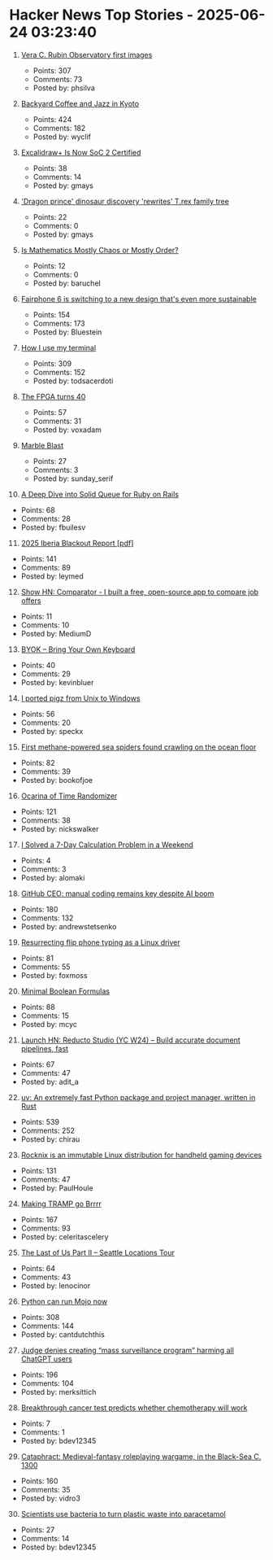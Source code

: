 # Hacker News Top Stories - 2025-06-24 03:23:40

1. [Vera C. Rubin Observatory first images](https://rubinobservatory.org/news/rubin-first-look/cosmic-treasure-chest)
   - Points: 307
   - Comments: 73
   - Posted by: phsilva

2. [Backyard Coffee and Jazz in Kyoto](https://thedeletedscenes.substack.com/p/backyard-coffee-and-jazz-in-kyoto)
   - Points: 424
   - Comments: 182
   - Posted by: wyclif

3. [Excalidraw+ Is Now SoC 2 Certified](https://plus.excalidraw.com/blog/excalidraw-soc2)
   - Points: 38
   - Comments: 14
   - Posted by: gmays

4. ['Dragon prince' dinosaur discovery 'rewrites' T.rex family tree](https://www.bbc.com/news/articles/cy8dzv3vp5jo)
   - Points: 22
   - Comments: 0
   - Posted by: gmays

5. [Is Mathematics Mostly Chaos or Mostly Order?](https://www.quantamagazine.org/is-mathematics-mostly-chaos-or-mostly-order-20250620/)
   - Points: 12
   - Comments: 0
   - Posted by: baruchel

6. [Fairphone 6 is switching to a new design that's even more sustainable](https://www.androidcentral.com/phones/fairphone-6-official-render-leaks-showcase-its-sustainable-design)
   - Points: 154
   - Comments: 173
   - Posted by: Bluestein

7. [How I use my terminal](https://jyn.dev/how-i-use-my-terminal/)
   - Points: 309
   - Comments: 152
   - Posted by: todsacerdoti

8. [The FPGA turns 40](https://www.adiuvoengineering.com/post/the-fpga-turns-40)
   - Points: 57
   - Comments: 31
   - Posted by: voxadam

9. [Marble Blast](https://marbleblast.vaniverse.io/)
   - Points: 27
   - Comments: 3
   - Posted by: sunday_serif

10. [A Deep Dive into Solid Queue for Ruby on Rails](https://blog.appsignal.com/2025/06/18/a-deep-dive-into-solid-queue-for-ruby-on-rails.html)
   - Points: 68
   - Comments: 28
   - Posted by: fbuilesv

11. [2025 Iberia Blackout Report [pdf]](https://media.licdn.com/dms/document/media/v2/D4D1FAQGcyyYYrelkNg/feedshare-document-pdf-analyzed/B4DZeBtlohGsAk-/0/1750227910090?e=1750896000&v=beta&t=uEftse3BPsTjdLQ3DmjoVkadhUGqf7-MfYj_6UnSS28)
   - Points: 141
   - Comments: 89
   - Posted by: leymed

12. [Show HN: Comparator - I built a free, open-source app to compare job offers](https://comparator-one.vercel.app/)
   - Points: 11
   - Comments: 10
   - Posted by: MediumD

13. [BYOK – Bring Your Own Keyboard](https://byok.io)
   - Points: 40
   - Comments: 29
   - Posted by: kevinbluer

14. [I ported pigz from Unix to Windows](https://blog.kowalczyk.info/article/4/how-i-ported-pigz-from-unix-to-windows.html)
   - Points: 56
   - Comments: 20
   - Posted by: speckx

15. [First methane-powered sea spiders found crawling on the ocean floor](https://www.cnn.com/2025/06/17/science/spiders-deep-sea-methane-new-species)
   - Points: 82
   - Comments: 39
   - Posted by: bookofjoe

16. [Ocarina of Time Randomizer](https://ootrandomizer.com/)
   - Points: 121
   - Comments: 38
   - Posted by: nickswalker

17. [I Solved a 7-Day Calculation Problem in a Weekend](https://medium.com/@jithinsankar.nk/how-i-solved-a-7-day-calculation-problem-in-a-weekend-3fb1a54f2518)
   - Points: 4
   - Comments: 3
   - Posted by: alomaki

18. [GitHub CEO: manual coding remains key despite AI boom](https://www.techinasia.com/news/github-ceo-manual-coding-remains-key-despite-ai-boom)
   - Points: 180
   - Comments: 132
   - Posted by: andrewstetsenko

19. [Resurrecting flip phone typing as a Linux driver](https://github.com/FoxMoss/libt9)
   - Points: 81
   - Comments: 55
   - Posted by: foxmoss

20. [Minimal Boolean Formulas](https://research.swtch.com/boolean)
   - Points: 88
   - Comments: 15
   - Posted by: mcyc

21. [Launch HN: Reducto Studio (YC W24) – Build accurate document pipelines, fast](undefined)
   - Points: 67
   - Comments: 47
   - Posted by: adit_a

22. [uv: An extremely fast Python package and project manager, written in Rust](https://github.com/astral-sh/uv)
   - Points: 539
   - Comments: 252
   - Posted by: chirau

23. [Rocknix is an immutable Linux distribution for handheld gaming devices](https://rocknix.org/)
   - Points: 131
   - Comments: 47
   - Posted by: PaulHoule

24. [Making TRAMP go Brrrr](https://coredumped.dev/2025/06/18/making-tramp-go-brrrr./)
   - Points: 167
   - Comments: 93
   - Posted by: celeritascelery

25. [The Last of Us Part II – Seattle Locations Tour](https://docs.google.com/document/d/1gfFoe2xVoS9GzmmcbGUjTVVtss1Jwh4Yi-73C6Trn-I/edit?usp=sharing)
   - Points: 64
   - Comments: 43
   - Posted by: lenocinor

26. [Python can run Mojo now](https://koaning.io/posts/giving-mojo-a-spin/)
   - Points: 308
   - Comments: 144
   - Posted by: cantdutchthis

27. [Judge denies creating “mass surveillance program” harming all ChatGPT users](https://arstechnica.com/tech-policy/2025/06/judge-rejects-claim-that-forcing-openai-to-keep-chatgpt-logs-is-mass-surveillance/)
   - Points: 196
   - Comments: 104
   - Posted by: merksittich

28. [Breakthrough cancer test predicts whether chemotherapy will work](https://www.telegraph.co.uk/news/2025/06/23/cancer-test-predicts-whether-chemotherapy-will-work/)
   - Points: 7
   - Comments: 1
   - Posted by: bdev12345

29. [Cataphract: Medieval-fantasy roleplaying wargame, in the Black-Sea C. 1300](https://samsorensen.blot.im/cataphracts-design-diary-1)
   - Points: 160
   - Comments: 35
   - Posted by: vidro3

30. [Scientists use bacteria to turn plastic waste into paracetamol](https://www.theguardian.com/science/2025/jun/23/scientists-use-e-coli-bacteria-to-turn-plastic-waste-into-paracetamol-painkiller)
   - Points: 27
   - Comments: 14
   - Posted by: bdev12345

